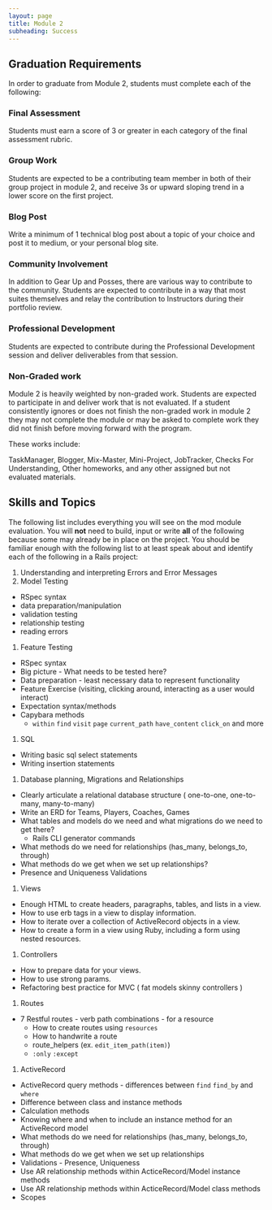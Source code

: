 ```yaml
---
layout: page
title: Module 2
subheading: Success
---
```


## Graduation Requirements

In order to graduate from Module 2, students must complete each of the following:

### Final Assessment

Students must earn a score of 3 or greater in each category of the final assessment rubric.

### Group Work

Students are expected to be a contributing team member in both of their group project in module 2, and receive 3s or upward sloping trend in a lower score on the first project.

### Blog Post

Write a minimum of 1 technical blog post about a topic of your choice and post it to medium, or your personal blog site.

### Community Involvement

In addition to Gear Up and Posses, there are various way to contribute to the community. Students are expected to contribute in a way that most suites themselves and relay the contribution to Instructors during their portfolio review.

### Professional Development

Students are expected to contribute during the Professional Development session and deliver deliverables from that session.

### Non-Graded work

Module 2 is heavily weighted by non-graded work. Students are expected to participate in and deliver work that is not evaluated. If a student consistently ignores or does not finish the non-graded work in module 2 they may not complete the module or may be asked to complete work they did not finish before moving forward with the program.

These works include:

TaskManager, Blogger, Mix-Master, Mini-Project, JobTracker, Checks For Understanding, Other homeworks, and any other assigned but not evaluated materials.

## Skills and Topics

The following list includes everything you will see on the mod module evaluation. You will **not** need to build, input or write **all** of the following because some may already be in place on the project. You should be familiar enough with the following list to at least speak about and identify each of the following in a Rails project:

1. Understanding and interpreting Errors and Error Messages
1. Model Testing
  * RSpec syntax
  * data preparation/manipulation
  * validation testing
  * relationship testing
  * reading errors
1. Feature Testing
  * RSpec syntax
  * Big picture - What needs to be tested here?
  * Data preparation - least necessary data to represent functionality
  * Feature Exercise (visiting, clicking around, interacting as a user would interact)
  * Expectation syntax/methods
  * Capybara methods
    * `within` `find` `visit` `page` `current_path` `have_content` `click_on` and more
1. SQL
  * Writing basic sql select statements
  * Writing insertion statements
1. Database planning, Migrations and Relationships
  * Clearly articulate a relational database structure ( one-to-one, one-to-many, many-to-many)
  * Write an ERD for Teams, Players, Coaches, Games
  * What tables and models do we need and what migrations do we need to get there?
    * Rails CLI generator commands
  * What methods do we need for relationships (has_many, belongs_to, through)
  * What methods do we get when we set up relationships?
  * Presence and Uniqueness Validations
1. Views
  * Enough HTML to create headers, paragraphs, tables, and lists in a view.
  * How to use erb tags in a view to display information.
  * How to iterate over a collection of ActiveRecord objects in a view.
  * How to create a form in a view using Ruby, including a form using nested resources.
1. Controllers
  * How to prepare data for your views.
  * How to use strong params.
  * Refactoring best practice for MVC ( fat models skinny controllers )
1. Routes
* 7 Restful routes - verb path combinations - for a resource
  * How to create routes using `resources`
  * How to handwrite a route
  * route_helpers (ex. `edit_item_path(item)`)
  * `:only` `:except`
1. ActiveRecord
  * ActiveRecord query methods - differences between `find` `find_by` and `where`
  * Difference between class and instance methods
  * Calculation methods
  * Knowing where and when to include an instance method for an ActiveRecord model
  * What methods do we need for relationships (has_many, belongs_to, through)
  * What methods do we get when we set up relationships
  * Validations - Presence, Uniqueness
  * Use AR relationship methods within ActiceRecord/Model instance methods
  * Use AR relationship methods within ActiceRecord/Model class methods
  * Scopes
